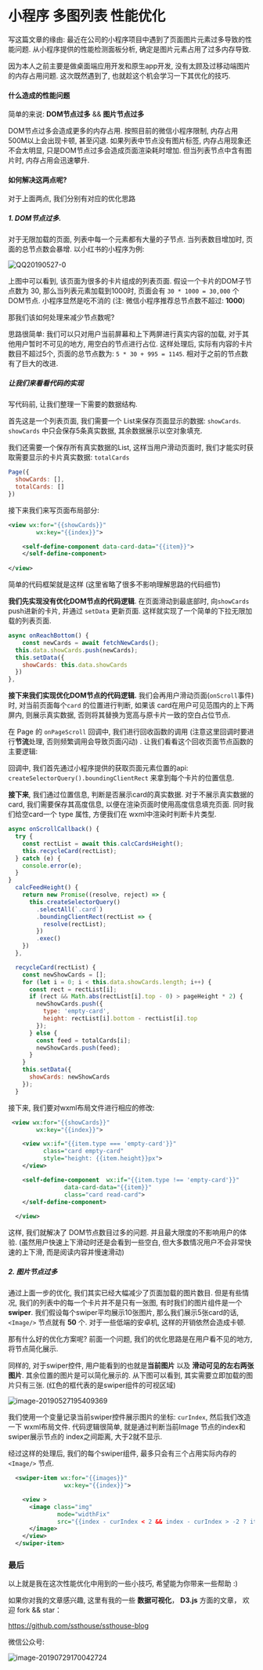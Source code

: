 # 小程序 多图列表 性能优化



写这篇文章的缘由: 最近在公司的小程序项目中遇到了页面图片元素过多导致的性能问题. 从小程序提供的性能检测面板分析, 确定是图片元素占用了过多内存导致.

因为本人之前主要是做桌面端应用开发和原生app开发, 没有太顾及过移动端图片的内存占用问题. 这次既然遇到了, 也就趁这个机会学习一下其优化的技巧.

#### 什么造成的性能问题

简单的来说: **DOM节点过多**  && **图片节点过多**

 DOM节点过多会造成更多的内存占用. 按照目前的微信小程序限制, 内存占用500M以上会出现卡顿, 甚至闪退.  如果列表中节点没有图片标签, 内存占用现象还不会太明显, 只是DOM节点过多会造成页面渲染耗时增加. 但当列表节点中含有图片时, 内存占用会迅速攀升. 



#### 如何解决这两点呢?

对于上面两点, 我们分别有对应的优化思路

##### **1. DOM节点过多.**

对于无限加载的页面,  列表中每一个元素都有大量的子节点. 当列表数目增加时, 页面的总节点数会暴增. 以小红书的小程序为例:

![QQ20190527-0](http://ww2.sinaimg.cn/large/006tNc79gy1g3g0jcm9x9j30u02ltnpd.jpg)



上图中可以看到, 该页面为很多的卡片组成的列表页面. 假设一个卡片的DOM子节点数为 30, 那么当列表元素加载到1000时, 页面会有 `30 * 1000 = 30,000` 个DOM节点. 小程序显然是吃不消的 (注: 微信小程序推荐总节点数不超过: **1000**)

那我们该如何处理来减少节点数呢? 

思路很简单: 我们可以只对用户当前屏幕和上下两屏进行真实内容的加载, 对于其他用户暂时不可见的地方, 用空白的节点进行占位. 这样处理后, 实际有内容的卡片数目不超过5个, 页面的总节点数为: `5 * 30 + 995 = 1145`. 相对于之前的节点数有了巨大的改进.

##### 让我们来看看代码的实现

写代码前, 让我们整理一下需要的数据结构. 

首先这是一个列表页面, 我们需要一个 List来保存页面显示的数据: `showCards`. `showCards` 中只会保存5条真实数据, 其余数据展示以空对象填充.  

我们还需要一个保存所有真实数据的List, 这样当用户滑动页面时, 我们才能实时获取需要显示的卡片真实数据: `totalCards`

```javascript
Page({
  showCards: [],
  totalCards: []
})
```



接下来我们来写页面布局部分:

```xml
<view wx:for="{{showCards}}"
        wx:key="{{index}}">

    <self-define-component data-card-data="{{item}}">
    </self-define-component>
    
</view>
```

简单的代码框架就是这样 (这里省略了很多不影响理解思路的代码细节)

**我们先实现没有优化DOM节点的代码逻辑**. 在页面滑动到最底部时, 向`showCards` push进新的卡片, 并通过 `setData` 更新页面. 这样就实现了一个简单的下拉无限加载的列表页面.

```javascript
async onReachBottom() {
	const newCards = await fetchNewCards();
  this.data.showCards.push(newCards);
  this.setData({
    showCards: this.data.showCards
  })
},
```

**接下来我们实现优化DOM节点的代码逻辑.** 我们会再用户滑动页面(`onScroll`事件) 时, 对当前页面每个`card` 的位置进行判断, 如果该 card在用户可见范围内的上下两屏内, 则展示真实数据, 否则将其替换为宽高与原卡片一致的空白占位节点.

在 Page 的 `onPageScroll` 回调中, 我们进行回收函数的调用 (注意这里回调时要进行**节流**处理, 否则频繁调用会导致页面闪动) . 让我们看看这个回收页面节点函数的主要逻辑: 

回调中, 我们首先通过小程序提供的获取页面元素位置的api: `createSelectorQuery().boundingClientRect` 来拿到每个卡片的位置信息.

**接下来**, 我们通过位置信息, 判断是否展示card的真实数据. 对于不展示真实数据的card, 我们需要保存其高度信息, 以便在渲染页面时使用高度信息填充页面. 同时我们给空card一个 type 属性, 方便我们在 wxml中渲染时判断卡片类型. 

```javascript
async onScrollCallback() {
  try {
    const rectList = await this.calcCardsHeight();
    this.recycleCard(rectList);
  } catch (e) {
    console.error(e);
  }
}
  calcFeedHeight() {
    return new Promise((resolve, reject) => {
      this.createSelectorQuery()
        .selectAll(`.card`)
        .boundingClientRect(rectList => {
          resolve(rectList);
        })
        .exec()
    })
  },

  recycleCard(rectList) {
    const newShowCards = [];
    for (let i = 0; i < this.data.showCards.length; i++) {
      const rect = rectList[i];
      if (rect && Math.abs(rectList[i].top - 0) > pageHeight * 2) {
        newShowCards.push({
          type: 'empty-card',
          height: rectList[i].bottom - rectList[i].top
        });
      } else {
      	const feed = totalCards[i];
        newShowCards.push(feed);
      }
    }
    this.setData({
      showCards: newShowCards
    });
  }
```

接下来, 我们要对wxml布局文件进行相应的修改:

```xml
 <view wx:for="{{showCards}}"
        wx:key="{{index}}">

    <view wx:if="{{item.type === 'empty-card'}}"
          class="card empty-card"
          style="height: {{item.height}}px">
    </view>

    <self-define-component  wx:if="{{item.type !== 'empty-card'}}"
    			data-card-data="{{item}}"
    			class="card read-card">
    </self-define-component>
    
  </view>
```

这样, 我们就解决了 DOM节点数目过多的问题. 并且最大限度的不影响用户的体验. (虽然用户快速上下滑动时还是会看到一些空白, 但大多数情况用户不会非常快速的上下滑, 而是阅读内容并慢速滑动)



##### **2. 图片节点过多**

通过上面一步的优化, 我们其实已经大幅减少了页面加载的图片数目.  但是有些情况, 我们的列表中的每一个卡片并不是只有一张图,  有时我们的图片组件是一个 **swiper**. 我们假设每个swiper平均展示10张图片, 那么我们展示5张card的话,`<Image/>` 节点就有 **50** 个. 对于一些低端的安卓机, 这样的开销依然会造成卡顿.

那有什么好的优化方案呢? 前面一个问题, 我们的优化思路是在用户看不见的地方, 将节点简化展示. 

同样的, 对于swiper控件, 用户能看到的也就是**当前图片** 以及 **滑动可见的左右两张图片**. 其余位置的图片是可以简化展示的. 从下图可以看到, 其实需要立即加载的图片只有三张. (红色的框代表的是swiper组件的可视区域)

![image-20190527195409369](http://ww3.sinaimg.cn/large/006tNc79gy1g3g4dotg22j31d50u0gou.jpg)

我们使用一个变量记录当前swiper控件展示图片的坐标: `curIndex`, 然后我们改造一下 wxml布局文件. 代码逻辑很简单, 就是通过判断当前Image 节点的index和swiper展示节点的 index之间距离, 大于2就不显示. 

经过这样的处理后, 我们的每个swiper组件, 最多只会有三个占用实际内存的 `<Image/>` 节点.

```xml
  <swiper-item wx:for="{{images}}"
                wx:key="{{index}}">

    <view >
      <image class="img"
              mode="widthFix"
              src="{{index - curIndex < 2 && index - curIndex > -2 ? item.url : ''}}">
      </image>
    </view>
  </swiper-item>
```



### 最后

以上就是我在这次性能优化中用到的一些小技巧, 希望能为你带来一些帮助 :)

如果你对我的文章感兴趣, 这里有我的一些 **数据可视化**， **D3.js** 方面的文章， 欢迎 fork && star：

https://github.com/ssthouse/ssthouse-blog

微信公众号:

![image-20190729170042724](http://ww4.sinaimg.cn/large/006tNc79gy1g5gteujraqj31040fb78s.jpg)
